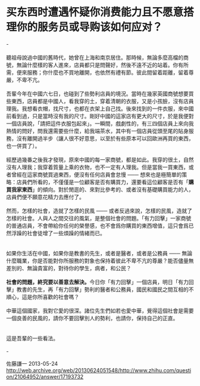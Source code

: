# 买东西时遭遇怀疑你消费能力且不愿意搭理你的服务员或导购该如何应对？

<div class="zm-editable-content clearfix">-<br><br>聽祖母說過中國的舊時代，她曾在上海和南京居住。那時候，無論多麼高檔的商號，無論什麼樣的客人進來，店員都只是問聲好，然後不遠不近的站着。你有所需，便來服務；你什麼也不買地離開，也依然有禮有節。彼此間留着距離，留着尊嚴，不卑不亢。<br><br>吾輩今年在中國六七日，也碰到了些勢利店員的境況。當時在幾家英國商號想要買些東西，店員都是中國人，看我穿的土，穿着清朝的衣服，又是小孩臉，沒有店員理我。我想看衣帽，找尺寸，也都在衣架上自己找。後來找到的一件衣服，來中國前看到過，只是當時沒有我的尺寸。剛好中國的這家店有更大的尺寸，於是我便對一個店員說，「請把這件衣服包起來」。一瞬間，戲劇性的，有三四個店員上來向我熱情的問好，問我還需要些什麼，給我端茶水，其中有一個店員從頭至尾的貼身服務，沒有離開過半步（讓人很不好意思，以至於有些原本可以回歐洲再買的東西，也一併買了）。<br><br>經歷過幾番之後我才發現，原來中國的每一家商號，都是如此。我穿的很土，自然沒有人理我；我穿着質量上乘的衣物，也不一定有人理我。但是當我一買東西，或者曾經在這家商號買過東西，便沒有任何店員會怠慢 ─── 想來也是極簡單的策略：店員們所看的，不僅僅是一位顧客是否有購買力，還要看這位顧客是否有「<b>購買我家東西</b>」的傾向。對於閒逛的、來對比參考的、或者沒有基礎購買能力的人，店員們便不願意花精力去應付了。<br><br>然而，怎樣的社會，造就了怎樣的民風 ─── 或者反過來說，怎樣的民風，造就了怎樣的社會。人與人之間交往的風氣，是整個社會的問題。「有力回擊」一家商號的普通店員，不會帶給你任何的榮譽感，也不會爲你購買的東西增值，這只會爲已然浮躁的社會徒增了一些煩躁的情緒而已。<br><br><br>如果你生活在中國，如果你是教書的先生，或者是醫者，或者是公務員 ─── 無論什麼職業，你是否能對你所服務的對象也保持着彼此不卑不亢的尊嚴？能否儘量無差別的、無論貴富的，對待你的學生，病者，和公民？<br><br><b>社會的問題，終究要以善意去解決。</b>今日你「有力回擊」一個店員，明日「有力回擊」教書的先生，再「有力回擊」勢利的醫者和公務員，國民和國民之間互相的不順心，這是你所喜歡的社會嗎？<br><br>中華這個國家，我對它愛的很深。諸位先生們如若也愛中華，覺得這個社會是需要一個良善的民風的，請你不要回擊別人的勢利，也請你，保持自己的正直。<br><br><br>這是吾輩的一些看法。<br><br>-</div>

佐藤謙一 2013-05-24 http://web.archive.org/web/20130624051548/http://www.zhihu.com/question/21064952/answer/17193732